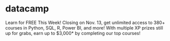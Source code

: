 # datacamp
Learn for FREE This Week!  Closing on Nov. 13, get unlimited access to 380+ courses in Python, SQL, R, Power BI, and more!  With multiple XP prizes still up for grabs, earn up to $3,000* by completing our top courses!
